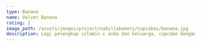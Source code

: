 ```yaml
---
type: Banana
name: Velvet Banana
rating: 2
image_path: /assets/images/project/nabillabakery/cupcakes/banana.jpg
description: Lagi pelengkap vitamin c anda dan keluarga, cupcake dengan toping cream banana yang dipilih dari bahan terbaik tanpa bahan pengawet dari buah asli, untuk menjaga kualitas gizi anda dan keluarga.
---
```

